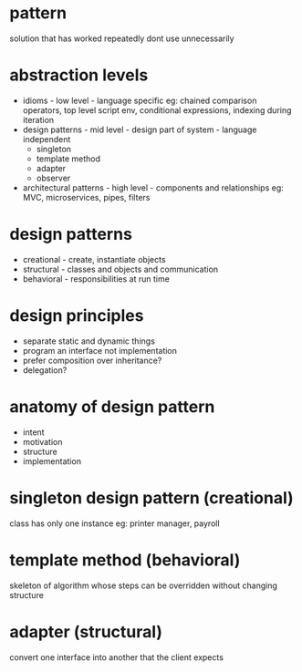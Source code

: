 # pattern
solution that has worked repeatedly
dont use unnecessarily

# abstraction levels
- idioms - low level - language specific 
  eg: chained comparison operators, top level script env, conditional expressions, indexing during iteration
- design patterns - mid level - design part of system - language independent
  - singleton
  - template method
  - adapter
  - observer
- architectural patterns - high level - components and relationships
  eg: MVC, microservices, pipes, filters
  
# design patterns
- creational - create, instantiate objects
- structural - classes and objects and communication
- behavioral - responsibilities at run time

# design principles
- separate static and dynamic things
- program an interface not implementation
- prefer composition over inheritance?
- delegation?

# anatomy of design pattern
- intent
- motivation
- structure
- implementation

# singleton design pattern (creational)
class has only one instance
eg: printer manager, payroll

# template method (behavioral)
skeleton of algorithm whose steps can be overridden without changing structure

# adapter (structural)
convert one interface into another that the client expects